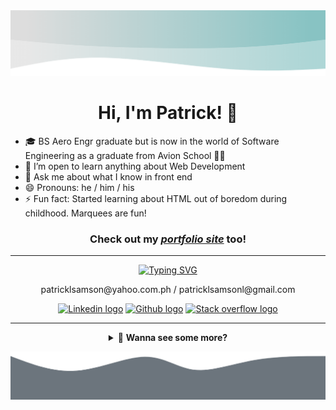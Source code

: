 <!-- ### Hi there 👋

**patricklsamson/patricklsamson** is a ✨ _special_ ✨ repository because its `README.md` (this file) appears on your GitHub profile.

Here are some ideas to get you started:

- 🔭 I’m currently working on ...
- 🌱 I’m currently learning ...
- 👯 I’m looking to collaborate on ...
- 🤔 I’m looking for help with ...
- 💬 Ask me about ...
- 📫 How to reach me: ...
- 😄 Pronouns: ...
- ⚡ Fun fact: ... -->

<img id="home" src="https://raw.githubusercontent.com/patricklsamson/patricklsamson/main/assets/inverted-wave.png" alt="Gray inverted wave" />

<h1 align="center">Hi, I'm Patrick! 👋</h1>

- 🎓 BS Aero Engr graduate but is now in the world of Software Engineering as a graduate from Avion School 👨‍💻
- 🌱 I’m open to learn anything about Web Development
- 💬 Ask me about what I know in front end
- 😄 Pronouns: he / him / his
- ⚡ Fun fact: Started learning about HTML out of boredom during childhood. Marquees are fun!

<h3 align="center">Check out my <em><a href="https://patricklsamson.github.io/">portfolio site</a></em> too!</h3>

---

<div align="center">
  <a href="https://git.io/typing-svg"><img src="https://readme-typing-svg.herokuapp.com?font=Poppins&center=true&vCenter=true&color=448888&size=20&lines=📫+How+to+reach+me:" alt="Typing SVG" /></a>
  <p>patricklsamson@yahoo.com.ph / patricklsamsonl@gmail.com</p>

  <p>
    <a href="https://www.linkedin.com/in/patricklsamson/"><img src="https://img.shields.io/badge/*-0077B5?style=for-the-badge&logo=linkedin&logoColor=white" alt="Linkedin logo" /></a>
    <a href="https://github.com/slncdworks"><img src="https://img.shields.io/badge/*-100000?style=for-the-badge&logo=github&logoColor=white" alt="Github logo" /></a>
    <a href="https://stackoverflow.com/users/15469676/patrick-samson"><img src="https://img.shields.io/badge/*-FE7A16?style=for-the-badge&logo=stack-overflow&logoColor=white" alt="Stack overflow logo" /></a>
  </p>
</div>

---

<details>
  <summary align="center">👀 <strong>Wanna see some more?</strong></summary>

---

<p align="center">🔎&nbsp;&nbsp;|&nbsp;&nbsp;[ <a href="#stats"><strong>STATS</strong></a> ]&nbsp;&nbsp;|&nbsp;&nbsp;[ <a href="#technical-skills"><strong>TECHNICAL SKILLS</strong></a> ]&nbsp;&nbsp;|&nbsp;&nbsp;[ <a href="#other-projects"><strong>OTHER PROJECTS</strong></a> ]&nbsp;&nbsp;|&nbsp;&nbsp;[ <a href="#latest-projects"><strong>LATEST PROJECTS</strong></a> ]&nbsp;&nbsp;|&nbsp;&nbsp;🔍</p>

---

<img id="stats" src="https://raw.githubusercontent.com/patricklsamson/patricklsamson/main/assets/inverted-wave-2.png" alt="Gray inverted wave" />

<h2 align="center">📈 Stats</h2>

![Github stats of Patrick Samson](https://github-readme-stats.vercel.app/api?username=patricklsamson&show_icons=true&line_height=27&count_private=true&theme=dark&card_width=300&include_all_commits=true)
![Most used languages of Patrick Samson](https://github-readme-stats.vercel.app/api/top-langs/?username=patricklsamson&theme=dark&langs_count=10&layout=compact)

<p id="technical-skills" align="center"><strong><< { ^^^ | <a href="#home">BACK TO HOME</a> | ^^^ } >></strong></p>

---

<h2 align="center">⚙ Technical Skills</h2>

|                                                                                                                                                                         ✒ Languages                                                                                                                                                                         |                                                                                                                                                                                                                           📜 Scripting Languages                                                                                                                                                                                                                           |                                                           📚 Database                                                            |
| :---------------------------------------------------------------------------------------------------------------------------------------------------------------------------------------------------------------------------------------------------------------------------------------------------------------------------------------------------------: | :------------------------------------------------------------------------------------------------------------------------------------------------------------------------------------------------------------------------------------------------------------------------------------------------------------------------------------------------------------------------------------------------------------------------------------------------------------------------: | :------------------------------------------------------------------------------------------------------------------------------: |
| ![HTML5 logo with text](https://img.shields.io/badge/HTML5-E34F26?style=for-the-badge&logo=html5&logoColor=white) ![CSS3 logo with text](https://img.shields.io/badge/CSS3-1572B6?style=for-the-badge&logo=css3&logoColor=white) ![Markdown logo with text](https://img.shields.io/badge/Markdown-000000?style=for-the-badge&logo=markdown&logoColor=white) | ![SASS logo with text](https://img.shields.io/badge/Sass-CC6699?style=for-the-badge&logo=sass&logoColor=white) ![Javascript logo with text](https://img.shields.io/badge/JavaScript-F7DF1E?style=for-the-badge&logo=javascript&logoColor=black) ![PHP logo with text](https://img.shields.io/badge/PHP-777BB4?style=for-the-badge&logo=php&logoColor=white) ![Ruby logo with text](https://img.shields.io/badge/Ruby-CC342D?style=for-the-badge&logo=ruby&logoColor=white) | ![Postgresql logo with text](https://img.shields.io/badge/PostgreSQL-316192?style=for-the-badge&logo=postgresql&logoColor=white) |

---

|                                                                                                                                                                                                                                                                                                                                                                                                                                                                                                                  🛠 Tools                                                                                                                                                                                                                                                                                                                                                                                                                                                                                                                  |                                                                                                                                  🎨 Design Tools                                                                                                                                   |                                                       ☁ Cloud                                                        |
| :---------------------------------------------------------------------------------------------------------------------------------------------------------------------------------------------------------------------------------------------------------------------------------------------------------------------------------------------------------------------------------------------------------------------------------------------------------------------------------------------------------------------------------------------------------------------------------------------------------------------------------------------------------------------------------------------------------------------------------------------------------------------------------------------------------------------------------------------------------------------------------------------------------------------------------------------------------------------------------------------------------------------------------------: | :--------------------------------------------------------------------------------------------------------------------------------------------------------------------------------------------------------------------------------------------------------------------------------: | :------------------------------------------------------------------------------------------------------------------: |
| ![Command prompt with windows terminal logo and text](https://img.shields.io/badge/Command_Prompt-black?style=for-the-badge&logo=windowsterminal&logoColor=white) ![Sublime text logo with text](https://img.shields.io/badge/sublime_text-%23575757.svg?&style=for-the-badge&logo=sublime-text&logoColor=important) ![Wordpress logo with text](https://img.shields.io/badge/Wordpress-21759B?style=for-the-badge&logo=wordpress&logoColor=white) ![Visual studio code logo with text](https://img.shields.io/badge/Visual_Studio_Code-0078D4?style=for-the-badge&logo=visual%20studio%20code&logoColor=white) ![Ubuntu and WSL logo with text](https://img.shields.io/badge/Ubuntu_%28WSL%29-E95420?style=for-the-badge&logo=ubuntu&logoColor=white) ![Powershell logo with text](https://img.shields.io/badge/PowerShell-5391FE?style=for-the-badge&logo=PowerShell&logoColor=white) ![Windows terminal logo with text](https://img.shields.io/badge/Windows_Terminal-4D4D4D?style=for-the-badge&logo=windowsterminal&logoColor=white) | ![Adobe photoshop logo with text](https://img.shields.io/badge/Adobe%20Photoshop-31A8FF?style=for-the-badge&logo=Adobe%20Photoshop&logoColor=black) ![Adobe xd logo with text](https://img.shields.io/badge/Adobe%20XD-FF61F6?style=for-the-badge&logo=Adobe%20XD&logoColor=white) | ![Heroku logo with text](https://img.shields.io/badge/Heroku-430098?style=for-the-badge&logo=heroku&logoColor=white) |

---

|                                                                                                                                                                                                                                                                                                        🖼 Frameworks                                                                                                                                                                                                                                                                                                        |                                                                                                                                                                  📦 Package Manager                                                                                                                                                                   |
| :------------------------------------------------------------------------------------------------------------------------------------------------------------------------------------------------------------------------------------------------------------------------------------------------------------------------------------------------------------------------------------------------------------------------------------------------------------------------------------------------------------------------------------------------------------------------------------------------------------------------: | :---------------------------------------------------------------------------------------------------------------------------------------------------------------------------------------------------------------------------------------------------------------------------------------------------------------------------------------------------: |
| ![Bootstrap logo with text](https://img.shields.io/badge/Bootstrap-563D7C?style=for-the-badge&logo=bootstrap&logoColor=white) ![Jquery logo with text](https://img.shields.io/badge/jQuery-0769AD?style=for-the-badge&logo=jquery&logoColor=white) ![XAMPP logo with text](https://img.shields.io/badge/Xampp-F37623?style=for-the-badge&logo=xampp&logoColor=white) ![Git logo with text](https://img.shields.io/badge/Git-F05032?style=for-the-badge&logo=git&logoColor=white) ![Ruby on rails logo with text](https://img.shields.io/badge/Ruby_on_Rails-CC0000?style=for-the-badge&logo=ruby-on-rails&logoColor=white) | ![NPM logo with text](https://img.shields.io/badge/npm-CB3837?style=for-the-badge&logo=npm&logoColor=white) ![Yarn logo with text](https://img.shields.io/badge/Yarn-2C8EBB?style=for-the-badge&logo=yarn&logoColor=white) ![Rubygems logo with text](https://img.shields.io/badge/RubyGems-E9573F?style=for-the-badge&logo=rubygems&logoColor=white) |

<p id="other-projects" align="center"><strong><< { ^^^ | <a href="#home">BACK TO HOME</a> | ^^^ } >></strong></p>

---

<h2 align="center">🚧 Other Projects</h2>

| [![patricklsamson.github.io repository with description](https://github-readme-stats.vercel.app/api/pin?username=patricklsamson&repo=patricklsamson.github.io&title_color=fff&icon_color=f9f9f9&text_color=9f9f9f&bg_color=151515)](https://github.com/patricklsamson/patricklsamson.github.io) <br /> Repository of my portfolio, wanna check out how I made it? 😎 | [![slncdworks.github.io repository with description](https://github-readme-stats.vercel.app/api/pin?username=slncdworks&repo=slncdworks.github.io&title_color=fff&icon_color=f9f9f9&text_color=9f9f9f&bg_color=151515)](https://github.com/slncdworks/slncdworks.github.io) <br /> [GitHub Page](https://slncdworks.github.io/) |
| :------------------------------------------------------------------------------------------------------------------------------------------------------------------------------------------------------------------------------------------------------------------------------------------------------------------------------------------------------------------: | :-----------------------------------------------------------------------------------------------------------------------------------------------------------------------------------------------------------------------------------------------------------------------------------------------------------------------------: |

<p align="center"><strong><< { ^^^ | <a href="#home">BACK TO HOME</a> | ^^^ } >></strong></p>

</details>

![Gray bottom wave](https://raw.githubusercontent.com/patricklsamson/patricklsamson/main/assets/bottom-wave.png)

<div id="latest-projects"></div>
